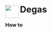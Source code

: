 
<h1>
	<img src="~/icon.svg" style="float: left; width: 42px; margin: 3px 5px 0 0;">
	Degas
</h1>

### How to

